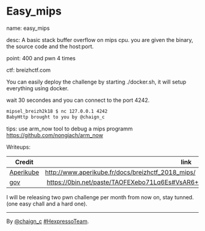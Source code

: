 # Easy_mips
name: easy_mips

desc: A basic stack buffer overflow on mips cpu. you are given the binary, the source code and the host:port.

point: 400 and pwn 4 times

ctf: breizhctf.com

You can easily deploy the challenge by starting ./docker.sh, it will setup everything using docker.

wait 30 secondes and you can connect to the port 4242.

```sh
mipsel_breizh2k18 $ nc 127.0.0.1 4242
BabyHttp brought to you by @chaign_c
```

tips: use arm_now tool to debug a mips programm https://github.com/nongiach/arm_now

Writeups:

| Credit | link |
| --- | --- |
| [Aperikube](https://twitter.com/AperiKube) | http://www.aperikube.fr/docs/breizhctf_2018_mips/ |
| [gov](https://twitter.com/govlog) | https://0bin.net/paste/TAOFEXebo71Lq6Es#VsAR6+5aqycYxg3C4YgQ1K5BjoUfUPayhEltlLWiBqi |

I will be releasing two pwn challenge per month from now on, stay tunned. (one easy chall and a hard one).

----
By [@chaign\_c][] [#HexpressoTeam][hexpresso].


[hexpresso]:     https://hexpresso.github.io
[@chaign\_c]:    https://twitter.com/chaign_c
